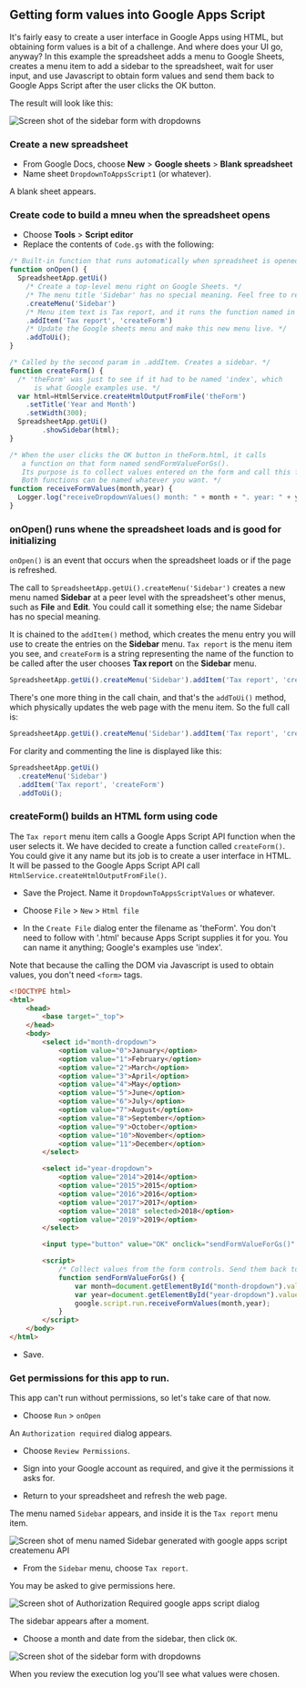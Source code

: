 ## Getting form values into Google Apps Script

It's fairly easy to create a user interface in Google Apps using HTML, but
obtaining form values is a bit of a challenge. And where does your UI go, anyway?
In this example the spreadsheet adds a menu to Google Sheets, creates a menu
item to add a sidebar to the spreadsheet, wait for user input, and
use Javascript to obtain form values and send them back to Google Apps Script
after the user clicks the OK button.

The result will look like this:

![Screen shot of the sidebar form with dropdowns](/assets/sidebar-form.png)

### Create a new spreadsheet

* From Google Docs, choose **New** > **Google sheets** > **Blank spreadsheet**
* Name sheet `DropdownToAppsScript1` (or whatever).

A blank sheet appears.

### Create code to build a mneu when the spreadsheet opens 

* Choose **Tools** > **Script editor**
* Replace the contents of `Code.gs` with the following:

```js
/* Built-in function that runs automatically when spreadsheet is opened. */
function onOpen() {
  SpreadsheetApp.getUi()
    /* Create a top-level menu right on Google Sheets. */
    /* The menu title 'Sidebar' has no special meaning. Feel free to replace it. */ 
    .createMenu('Sidebar')
    /* Menu item text is Tax report, and it runs the function named in the next param. */
    .addItem('Tax report', 'createForm')
    /* Update the Google sheets menu and make this new menu live. */
    .addToUi();
}

/* Called by the second param in .addItem. Creates a sidebar. */
function createForm() {
  /* 'theForm' was just to see if it had to be named 'index', which
      is what Google examples use. */
  var html=HtmlService.createHtmlOutputFromFile('theForm')
    .setTitle('Year and Month')
    .setWidth(300);
  SpreadsheetApp.getUi()
        .showSidebar(html);
}

/* When the user clicks the OK button in theForm.html, it calls
   a function on that form named sendFormValueForGs().
   Its purpose is to collect values entered on the form and call this function. 
   Both functions can be named whatever you want. */
function receiveFormValues(month,year) {
  Logger.log("receiveDropdownValues() month: " + month + ". year: " + year);
}
```

### onOpen() runs whene the spreadsheet loads and is good for initializing

`onOpen()` is an event that occurs when the spreadsheet loads or if the page is refreshed.

The call to `SpreadsheetApp.getUi().createMenu('Sidebar')` creates a new menu named **Sidebar**
at a peer level with the spreadsheet's other menus, such as **File** and **Edit**. You could call it
something else; the name Sidebar has no special meaning.

It is chained to the `addItem()` method, which creates the menu entry you will use
to create the entries on the **Sidebar** menu. `Tax report` is the menu item
you see, and `createForm` is a string representing the name of the function to be called
after the user chooses **Tax report** on the **Sidebar** menu.

```js
SpreadsheetApp.getUi().createMenu('Sidebar').addItem('Tax report', 'createForm')
```

There's one more thing in the call chain, and that's the `addToUi()` method, which physically
updates the web page with the menu item. So the full call is:

```js
SpreadsheetApp.getUi().createMenu('Sidebar').addItem('Tax report', 'createForm').addToUi();
```

For clarity and commenting the line is displayed like this:

```js
SpreadsheetApp.getUi()
  .createMenu('Sidebar')
  .addItem('Tax report', 'createForm')
  .addToUi();
```

### createForm() builds an HTML form using code

The `Tax report` menu item calls a Google Apps Script API function 
when the user selects it. We have decided to create a function
called `createForm()`. You could give it any name but its 
job is to create a user interface in HTML. It will be passed to
the Google Apps Script API call `HtmlService.createHtmlOutputFromFile()`.

* Save the Project. Name it `DropdownToAppsScriptValues` or whatever.

* Choose `File` > `New` > `Html file`

* In the `Create File` dialog enter the filename as 'theForm'.
You don't need to follow with '.html' because Apps Script supplies it for you.
You can name it anything; Google's examples use 'index'.

Note that because the calling the DOM via
Javascript is used to obtain values, you don't
need `<form>` tags.

```html
<!DOCTYPE html>
<html>
	<head>
		<base target="_top">
	</head>
	<body>
		<select id="month-dropdown">
			<option value="0">January</option>
			<option value="1">February</option>
			<option value="2">March</option>
			<option value="3">April</option>
			<option value="4">May</option>
			<option value="5">June</option>
			<option value="6">July</option>
			<option value="7">August</option>
			<option value="8">September</option>
			<option value="9">October</option>
			<option value="10">November</option>
			<option value="11">December</option>
		</select> 

		<select id="year-dropdown">
			<option value="2014">2014</option>
			<option value="2015">2015</option>
			<option value="2016">2016</option>
			<option value="2017">2017</option>
			<option value="2018" selected>2018</option>
			<option value="2019">2019</option>
		</select> 

		<input type="button" value="OK" onclick="sendFormValueForGs()" />    

		<script>
			/* Collect values from the form controls. Send them back to the .gs code.  */
			function sendFormValueForGs() {
				var month=document.getElementById("month-dropdown").value;
				var year=document.getElementById("year-dropdown").value;
				google.script.run.receiveFormValues(month,year);
			}
		</script>  
	</body>
</html>
```

* Save.


### Get permissions for this app to run.

This app can't run without permissions, so let's take care of that now.

* Choose `Run` > `onOpen`

An `Authorization required` dialog appears.

* Choose `Review Permissions`.

* Sign into your Google account as required, and give it the permissions it asks for.

* Return to your spreadsheet and refresh the web page.

The menu named `Sidebar` appears, and inside it is the `Tax report` menu item.

![Screen shot of menu named Sidebar generated with google apps script createmenu API](/assets/apps-script-createmenu.png)

* From the `Sidebar` menu, choose `Tax report`.

You may be asked to give permissions here.

![Screen shot of Authorization Required google apps script dialog](/assets/apps-script-authorization-required.png)

The sidebar appears after a moment.

* Choose a month and date from the sidebar, then click `OK`.

![Screen shot of the sidebar form with dropdowns](/assets/sidebar-dropdown.png)


When you review the execution log you'll see what values were chosen.




